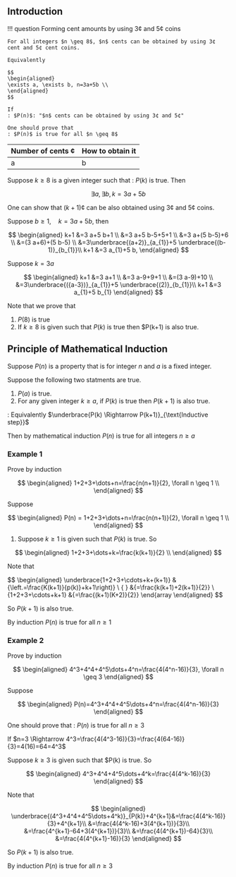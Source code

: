 ## Introduction

<!-- prettier-ignore -->
!!! question
    Forming cent amounts by using 3¢ and 5¢ coins

    For all integers $n \geq 8$, $n$ cents can be obtained by using 3¢ cent and 5¢ cent coins.

    Equivalently

    $$
    \begin{aligned}
    \exists a, \exists b, n=3a+5b \\
    \end{aligned}
    $$

    If
    : $P(n)$: "$n$ cents can be obtained by using 3¢ and 5¢"

    One should prove that
    : $P(n)$ is true for all $n \geq 8$

| Number of cents ¢ | How to obtain it |
| ----------------- | ---------------- |
| a                 | b                |

Suppose $k \geq 8$ is a given integer such that
: $P(k)$ is true. Then

$$\exists a, \exists b, k=3a+5b$$

One can show that $(k+1)$¢ can be also obtained using 3¢ and 5¢ coins.

Suppose $b \geq 1, \quad k=3 a+5 b$, then

$$
\begin{aligned}
k+1 &=3 a+5 b+1 \\
&=3 a+5 b-5+5+1 \\
&=3 a+(5 b-5)+6 \\
&=(3 a+6)+(5 b-5) \\
&=3\underbrace{(a+2)}_{a_{1}}+5 \underbrace{(b-1)}_{b_{1}}\\
k+1 &=3 a_{1}+5 b,
\end{aligned}
$$

Suppose $k=3 a$

$$
\begin{aligned}
k+1 &=3 a+1 \\
&=3 a-9+9+1 \\
&=(3 a-9)+10 \\
&=3\underbrace{({a-3})}_{a_{1}}+5 \underbrace{(2)}_{b_{1}}\\
k+1 &=3 a_{1}+5 b_{1}
\end{aligned}
$$

Note that we prove that

1. $P(8)$ is true
2. If $k \geq 8$ is given such that $P(k)$ is true then $P(k+1) is also true.

## Principle of Mathematical Induction

Suppose $P(n)$ is a property that is for integer $n$ and $a$ is a fixed integer.

Suppose the following two statments are true.

1. $P(a)$ is true.
2. For any given integer $k \geq a$, if $P(k)$ is true then $P(k+1)$ is also true.

: Equivalently $\underbrace{P(k) \Rightarrow P(k+1)}_{\text{Inductive step}}$

Then by mathematical induction $P(n)$ is true for all integers $n \geq a$


### Example 1

Prove by induction

$$
\begin{aligned}
1+2+3+\dots+n=\frac{n(n+1)}{2}, \forall n \geq 1 \\
\end{aligned}
$$

Suppose

$$
\begin{aligned}
P(n) = 1+2+3+\dots+n=\frac{n(n+1)}{2}, \forall n \geq 1 \\
\end{aligned}
$$

1) Suppose $k \geq 1$ is given such that $P(k)$ is true. So

$$
\begin{aligned}
1+2+3+\dots+k=\frac{k(k+1)}{2} \\
\end{aligned}
$$

Note that

$$
\begin{aligned}
\underbrace{1+2+3+\cdots+k+(k+1)} &{\left.=\frac{K(k+1)}{p(k)}+k+1\right)} \\
{ } &{=\frac{k(k+1)+2(k+1)}{2}} \\
{1+2+3+\cdots+k+1} &{=\frac{(k+1)(K+2)}{2}} \end{array
\end{aligned}
$$

So $P(k+1)$ is also true.

By induction $P(n)$ is true for all $n \geq 1$

### Example 2

Prove by induction

$$
\begin{aligned}
4^3+4^4+4^5\dots+4^n=\frac{4(4^n-16)}{3}, \forall n \geq 3
\end{aligned}
$$

Suppose

$$
\begin{aligned}
P(n)=4^3+4^4+4^5\dots+4^n=\frac{4(4^n-16)}{3}
\end{aligned}
$$

One should prove that
: $P(n)$ is true for all $n \geq 3$

If $n=3 \Rightarrow 4^3=\frac{4(4^3-16)}{3}=\frac{4(64-16)}{3}=4(16)=64=4^3$

Suppose $k \geq 3$ is given such that $P(k) is true. So

$$
\begin{aligned}
4^3+4^4+4^5\dots+4^k=\frac{4(4^k-16)}{3}
\end{aligned}
$$

Note that

$$
\begin{aligned}
\underbrace{(4^3+4^4+4^5\dots+4^k)}_{P(k)}+4^{k+1}&=\frac{4(4^k-16)}{3}+4^{k+1}\\
&=\frac{4(4^k-16)+3(4^{k+1})}{3}\\
&=\frac{4^{k+1}-64+3(4^{k+1})}{3}\\
&=\frac{4(4^{k+1})-64}{3}\\
&=\frac{4(4^{k+1}-16)}{3}
\end{aligned}
$$

So $P(k+1)$ is also true.

By induction $P(n)$ is true for all $n \geq 3$
